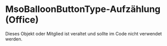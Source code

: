 
# MsoBalloonButtonType-Aufzählung (Office)

Dieses Objekt oder Mitglied ist veraltet und sollte im Code nicht verwendet werden.

